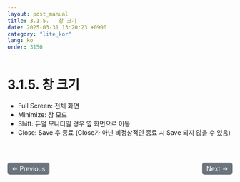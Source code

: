 ```yaml
---
layout: post_manual
title: 3.1.5.	창 크기
date: 2025-03-31 13:20:23 +0900
category: "lite_kor"
lang: ko
order: 3150
---
```


# 3.1.5. 창 크기

-	Full Screen: 전체 화면
-	Minimize: 창 모드
-	Shift: 듀얼 모니터일 경우 옆 화면으로 이동
-	Close: Save 후 종료 (Close가 아닌 비정상적인 종료 시 Save 되지 않을 수 있음)


<!-- 이전/다음 페이지 버튼 -->
<br/>
<br/>
<div style="display: flex; justify-content: space-between; align-items: center; margin-top: 10;">
  <!-- 이전 페이지 버튼 -->
  <a href="/manuals/manuals_lite_kor/Chapter 3/Chapter 3-1-4/" class="btn btn-primary" style="display: inline-block; padding: 5px 10px; background-color: #6c757d; color: white; text-decoration: none; border-radius: 5px;">
    ← Previous
  </a>

  <!-- 다음 페이지 버튼 -->
  <a href="/manuals/manuals_lite_kor/Chapter 3/Chapter 3-2/" class="btn btn-primary" style="display: inline-block; padding: 5px 10px; background-color: #6c757d; color: white; text-decoration: none; border-radius: 5px;">
    Next →
  </a>
</div>